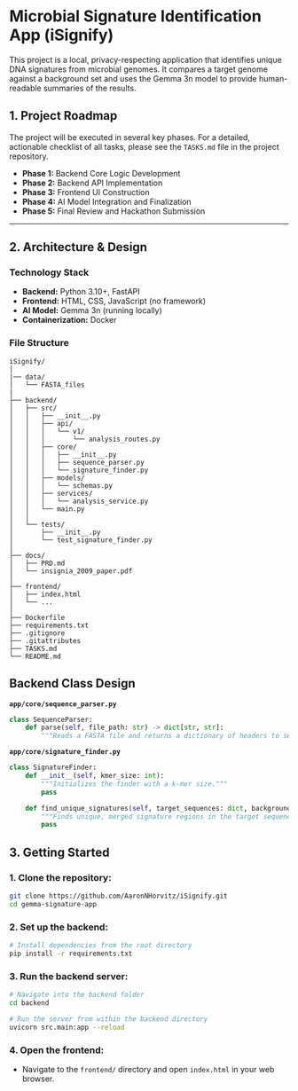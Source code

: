 # Microbial Signature Identification App (iSignify)

This project is a local, privacy-respecting application that identifies unique DNA signatures from microbial genomes. It compares a target genome against a background set and uses the Gemma 3n model to provide human-readable summaries of the results.

## 1. Project Roadmap

The project will be executed in several key phases. For a detailed, actionable checklist of all tasks, please see the `TASKS.md` file in the project repository.

* **Phase 1:** Backend Core Logic Development
* **Phase 2:** Backend API Implementation
* **Phase 3:** Frontend UI Construction
* **Phase 4:** AI Model Integration and Finalization
* **Phase 5:** Final Review and Hackathon Submission

---

## 2. Architecture & Design

### Technology Stack
* **Backend:** Python 3.10+, FastAPI
* **Frontend:** HTML, CSS, JavaScript (no framework)
* **AI Model:** Gemma 3n (running locally)
* **Containerization:** Docker

### File Structure

```
iSignify/
│
|── data/
│   └── FASTA_files
|
├── backend/
│   ├── src/
│   │   ├── __init__.py
│   │   ├── api/
│   │   │   └── v1/
│   │   │       └── analysis_routes.py
│   │   ├── core/
│   │   │   ├── __init__.py
│   │   │   ├── sequence_parser.py
│   │   │   └── signature_finder.py
│   │   ├── models/
│   │   │   └── schemas.py
│   │   ├── services/
│   │   │   └── analysis_service.py
│   │   └── main.py
│   │
│   └── tests/
│       ├── __init__.py
│       └── test_signature_finder.py
│
├── docs/
│   ├── PRD.md
│   └── insignia_2009_paper.pdf
│
├── frontend/
│   ├── index.html
│   └── ...
│
├── Dockerfile
├── requirements.txt
├── .gitignore
├── .gitattributes
├── TASKS.md
└── README.md
```

## Backend Class Design

**`app/core/sequence_parser.py`**
```python
class SequenceParser:
    def parse(self, file_path: str) -> dict[str, str]:
        """Reads a FASTA file and returns a dictionary of headers to sequences."""
```

**`app/core/signature_finder.py`**
```python
class SignatureFinder:
    def __init__(self, kmer_size: int):
        """Initializes the finder with a k-mer size."""
        pass

    def find_unique_signatures(self, target_sequences: dict, background_sequences: dict) -> list[dict]:
        """Finds unique, merged signature regions in the target sequences."""
        pass
```
## 3. Getting Started

### 1. Clone the repository:
```bash
git clone https://github.com/AaronNHorvitz/iSignify.git
cd gemma-signature-app
```

### 2. Set up the backend:
```bash
# Install dependencies from the root directory
pip install -r requirements.txt
```

### 3. Run the backend server:
```bash
# Navigate into the backend folder
cd backend

# Run the server from within the backend directory
uvicorn src.main:app --reload
```

### 4. Open the frontend:
* Navigate to the `frontend/` directory and open `index.html` in your web browser.

